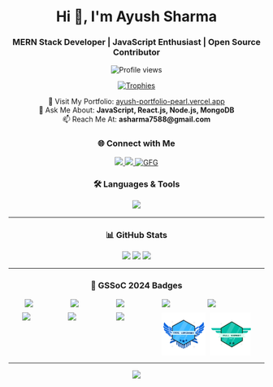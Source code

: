 <!-- Enhanced GitHub README Profile for Ayush Sharma -->
<h1 align="center">Hi 👋, I'm Ayush Sharma</h1>
<h3 align="center">MERN Stack Developer | JavaScript Enthusiast | Open Source Contributor</h3>

<p align="center">
  <img src="https://komarev.com/ghpvc/?username=ayushsharma72&label=Profile%20views&color=0e75b6&style=flat" alt="Profile views" />
</p>

<p align="center">
  <a href="https://github.com/ryo-ma/github-profile-trophy">
    <img src="https://github-profile-trophy.vercel.app/?username=ayushsharma72&theme=onedark&no-frame=true&row=1&column=6" alt="Trophies" />
  </a>
</p>

<p align="center">
  🚀 Visit My Portfolio: <a href="https://ayush-portfolio-pearl.vercel.app/" target="_blank">ayush-portfolio-pearl.vercel.app</a><br />
  💬 Ask Me About: <strong>JavaScript, React.js, Node.js, MongoDB</strong><br />
  📫 Reach Me At: <strong>asharma7588@gmail.com</strong>
</p>

<h3 align="center">🌐 Connect with Me</h3>
<p align="center">
  <a href="https://linkedin.com/in/ayush-sharma-a155a8267" target="_blank">
    <img src="https://skillicons.dev/icons?i=linkedin" height="30" />
  </a>
  <a href="https://leetcode.com/u/Need_Some_Logic/" target="_blank">
    <img src="https://skillicons.dev/icons?i=leetcode" height="30" />
  </a>
  <a href="https://auth.geeksforgeeks.org/user/asharmg52l" target="_blank">
    <img src="https://img.icons8.com/color/48/geeksforgeeks.png" height="30" alt="GFG" />
  </a>
</p>

<h3 align="center">🛠️ Languages & Tools</h3>
<p align="center">
  <img src="https://skillicons.dev/icons?i=js,react,nodejs,mongodb,express,html,css,tailwind,bootstrap,java,cpp,git,docker,linux,postman,aws,figma" />
</p>

---

<h3 align="center">📊 GitHub Stats</h3>
<p align="center">
  <img src="https://github-readme-stats.vercel.app/api/top-langs/?username=ayushsharma72&layout=compact&theme=tokyonight" />
  <img src="https://github-readme-stats.vercel.app/api?username=ayushsharma72&show_icons=true&theme=tokyonight" />
  <img src="https://github-readme-streak-stats.herokuapp.com/?user=ayushsharma72&theme=tokyonight" />
</p>

---

<h3 align="center">🏅 GSSoC 2024 Badges</h3>
<p align="center" style="display:flex; flex-wrap: wrap; justify-content: center; gap: 10px;">
  <img src="https://raw.githubusercontent.com/GSSoC24/Postman-Challenge/main/docs/assets/Postman%20White.png" width="80" />
  <img src="https://raw.githubusercontent.com/GSSoC24/Postman-Challenge/main/docs/assets/1.png" width="80" />
  <img src="https://raw.githubusercontent.com/GSSoC24/Postman-Challenge/main/docs/assets/2.png" width="80" />
  <img src="https://raw.githubusercontent.com/GSSoC24/Postman-Challenge/main/docs/assets/3.png" width="80" />
  <img src="https://raw.githubusercontent.com/GSSoC24/Postman-Challenge/main/docs/assets/4.png" width="80" />
  <img src="https://raw.githubusercontent.com/GSSoC24/Postman-Challenge/main/docs/assets/5.png" width="80" />
  <img src="https://raw.githubusercontent.com/GSSoC24/Postman-Challenge/main/docs/assets/6.png" width="85" />
  <img src="https://raw.githubusercontent.com/GSSoC24/Postman-Challenge/main/docs/assets/7.png" width="80" />
  <img src="https://raw.githubusercontent.com/GSSoC24/Contributor/refs/heads/main/assets/Code%20Luminary.png" width="85" />
  <img src="https://raw.githubusercontent.com/GSSoC24/Contributor/refs/heads/main/assets/Pull%20Expert.png" width="80" />
</p>

---

<p align="center">
  <img src="https://readme-typing-svg.demolab.com?font=Fira+Code&size=22&duration=3000&pause=1000&center=true&vCenter=true&width=600&lines=Let's+Build+Something+Great+Together!;Open+Source+Contributor;Always+Learning+and+Building"/>
</p>
